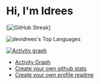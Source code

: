 # Hi, I'm Idrees

[![GitHub Streak](https://streak-stats.demolab.com/?user=devidrees&theme=vue-dark)]

![devidrees's Top Languages](https://github-readme-stats.vercel.app/api/top-langs/?username=devidrees&theme=vue-dark&show_icons=true&hide_border=true&layout=compact)



[![Activity graph](https://github-readme-activity-graph.vercel.app/graph?username=devidrees&theme=vue)](https://github.com/devidrees/github-readme-activity-graph)


- [Activity Graph](https://github.com/ashutosh00710/github-readme-activity-graph) 
- [Create your own github stats](https://gh-stats-gen.vercel.app/)
- [Create your own profile readme](https://docs.github.com/en/account-and-profile/setting-up-and-managing-your-github-profile/customizing-your-profile/managing-your-profile-readme)
